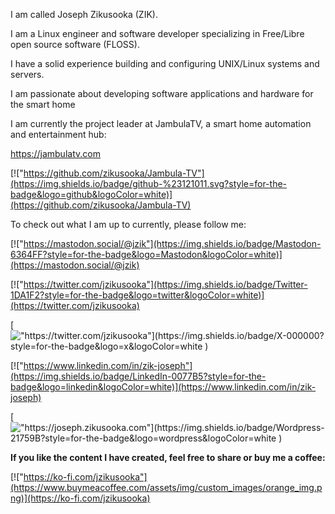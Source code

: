 I am called Joseph Zikusooka (ZIK).

I am a Linux engineer and software developer specializing in Free/Libre open source software (FLOSS).

I have a solid experience building and configuring UNIX/Linux systems and servers.

I am passionate about developing software applications and hardware for the smart home

I am currently the project leader at JambulaTV, a smart home automation and entertainment hub:

https://jambulatv.com


[!["https://github.com/zikusooka/Jambula-TV"](https://img.shields.io/badge/github-%23121011.svg?style=for-the-badge&logo=github&logoColor=white)](https://github.com/zikusooka/Jambula-TV)


To check out what I am up to currently, please follow me:

[!["https://mastodon.social/@jzik"](https://img.shields.io/badge/Mastodon-6364FF?style=for-the-badge&logo=Mastodon&logoColor=white)](https://mastodon.social/@jzik)

[!["https://twitter.com/jzikusooka"](https://img.shields.io/badge/Twitter-1DA1F2?style=for-the-badge&logo=twitter&logoColor=white)](https://twitter.com/jzikusooka)

[!["https://twitter.com/jzikusooka"](https://img.shields.io/badge/X-000000?style=for-the-badge&logo=x&logoColor=white
)](https://twitter.com/jzikusooka)

[!["https://www.linkedin.com/in/zik-joseph"](https://img.shields.io/badge/LinkedIn-0077B5?style=for-the-badge&logo=linkedin&logoColor=white)](https://www.linkedin.com/in/zik-joseph)

[!["https://joseph.zikusooka.com"](https://img.shields.io/badge/Wordpress-21759B?style=for-the-badge&logo=wordpress&logoColor=white
)](https://joseph.zikusooka.com)


**If you like the content I have created, feel free to share or
buy me a coffee:**

[!["https://ko-fi.com/jzikusooka"](https://www.buymeacoffee.com/assets/img/custom_images/orange_img.png)](https://ko-fi.com/jzikusooka)

<!---
zikusooka/zikusooka is a ✨ special ✨ repository because its `README.md` (this file) appears on your GitHub profile.
You can click the Preview link to take a look at your changes.
--->
